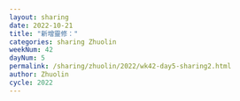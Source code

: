 ```yaml
---
layout: sharing
date: 2022-10-21
title: "新增靈修："
categories: sharing Zhuolin
weekNum: 42
dayNum: 5
permalink: /sharing/zhuolin/2022/wk42-day5-sharing2.html
author: Zhuolin
cycle: 2022
---  
```

